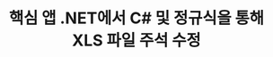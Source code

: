 ---
############################# Static ############################
layout: "autogen"
draft: false
path: "ko/redaction/net/annotation/xls"
otherformats: CSV DOC DOCM DOCX DOT DOTM DOTX PDF POT POTM PPS PPSM PPSX PPT PPTM PPTX RTF XLSM XLSX XLT XLTM XLTX  

############################# Head ############################
head_title: ".NET 코어를 통해 정규식을 사용하여 XLS 문서의 주석 수정"
head_description: "다양한 형식의 문서에서 정규식을 사용하여 주석의 민감한 정보를 수정합니다."

############################# Header ############################
title: "핵심 앱 .NET에서 C# 및 정규식을 통해 XLS 파일 주석 수정"
description: "Office 및 OpenOffice 문서, 스프레드시트 및 프레젠테이션은 물론 Windows, Linux 및 macOS의 XLS에서 민감한 정보를 찾아 제거합니다."

################### SubMenu/Download Button #####################
submenu:
    enable: true

############################# About ############################
about:
    enable: true
    title: ".NET API에 대한 문서 주석 편집"
    content: |
        메타데이터를 변경하고 주석을 제거하는 기능을 포함하여 PDF, Word, Excel, PowerPoint 문서 및 이미지에서 민감하고 분류된 정보를 삭제하기 위한 단일 형식 독립적 인터페이스입니다. GroupDocs.Redaction for .NET 도구를 사용하면 분류된 정보를 수정하고 PDF에 수정된 문서를 저장하여 모든 페이지를 래스터 이미지로 변환하거나 추가 편집을 위해 문서를 원래 형식으로 유지할 수 있습니다.

############################# Steps ############################
steps:
    enable: true
    title_left: "C#을 통해 정규식을 사용하여 XLS에서 주석 수정"
    content_left: |
        [GroupDocs.Redaction](ko//redaction/net/)을 사용하면 .NET 개발자가 정규식의 모든 기능을 사용하여 몇 가지 간단한 단계로 XLS 파일을 수정할 수 있습니다.

        *   [Redactor](https://apireference.groupdocs.com/redaction/net/groupdocs.redaction/redactor) 클래스의 인스턴스 생성 및 XLS 파일 로드
        *   [AnnotationRedaction](https://apireference.groupdocs.com/redaction/net/groupdocs.redaction.redactions/annotationredaction) 클래스의 인스턴스를 생성하여 댓글을 찾고 교체합니다.
        *   AnnotationRedaction 객체로 [Redactor.Apply](https://apireference.groupdocs.com/redaction/net/groupdocs.redaction/redactor/methods/apply/index) 메서드를 호출합니다.
        
    title_right: "GroupDocs Redaction API 사용 방법"
    content_right: |
        명령줄에서 ```nuget install GroupDocs.Redaction```로 패키지를 설치하거나 ```Install-Package GroupDocs.Redaction```를 사용하여 Visual Studio의 패키지 관리자 콘솔을 통해 패키지를 설치합니다. 
        또는 [다운로드](https://downloads.groupdocs.com/redaction/net)에서 ZIP 파일의 오프라인 MSI 설치 프로그램 또는 DLL을 가져와 프로젝트에서 수동으로 참조하세요.  
        
    code: |
        ```cs
        using (Redactor redactor = new Redactor(@"sample.xls"))
        {
        	redactor.Apply(new AnnotationRedaction("(?im:john)", "[redacted]"));
        	redactor.Save();
        }
        ```

############################# Demos ############################
demos:
    enable: true
############################# About Formats ############################
about_formats:
    enable: true
############################# More Formats ############################
more_formats:
    enable: true

############################# Back to top ###############################
back_to_top:
    enable: true
---